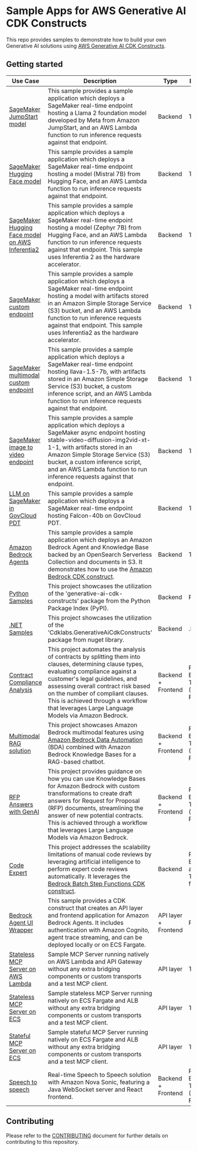 # Sample Apps for AWS Generative AI CDK Constructs

This repo provides samples to demonstrate how to build your own Generative AI solutions using [AWS Generative AI CDK Constructs](https://github.com/awslabs/generative-ai-cdk-constructs).

## Getting started

|Use Case|Description|Type|Language|
|-|-|-|-|
|[SageMaker JumpStart model](samples/sagemaker_jumpstart_model/)| This sample provides a sample application which deploys a SageMaker real-time endpoint hosting a Llama 2 foundation model developed by Meta from Amazon JumpStart, and an AWS Lambda function to run inference requests against that endpoint.|Backend|TypeScript|
|[SageMaker Hugging Face model](samples/sagemaker_huggingface_model/)| This sample provides a sample application which deploys a SageMaker real-time endpoint hosting a model (Mistral 7B) from Hugging Face, and an AWS Lambda function to run inference requests against that endpoint.|Backend|TypeScript|
|[SageMaker Hugging Face model on AWS Inferentia2](samples/sagemaker_huggingface_inferentia/)| This sample provides a sample application which deploys a SageMaker real-time endpoint hosting a model (Zephyr 7B) from Hugging Face, and an AWS Lambda function to run inference requests against that endpoint. This sample uses Inferentia 2 as the hardware accelerator.|Backend|TypeScript|
|[SageMaker custom endpoint](samples/sagemaker_custom_endpoint/)| This sample provides a sample application which deploys a SageMaker real-time endpoint hosting a model with artifacts stored in an Amazon Simple Storage Service (S3) bucket, and an AWS Lambda function to run inference requests against that endpoint. This sample uses Inferentia2 as the hardware accelerator. |Backend|TypeScript|
|[SageMaker multimodal custom endpoint](samples/sagemaker_huggingface_model_llava/)| This sample provides a sample application which deploys a SageMaker real-time endpoint hosting llava-1.5-7b, with artifacts stored in an Amazon Simple Storage Service (S3) bucket, a custom inference script, and an AWS Lambda function to run inference requests against that endpoint. |Backend|TypeScript|
|[SageMaker image to video endpoint](samples/sagemaker_huggingface_model_svd/)| This sample provides a sample application which deploys a SageMaker async endpoint hosting stable-video-diffusion-img2vid-xt-1-1, with artifacts stored in an Amazon Simple Storage Service (S3) bucket, a custom inference script, and an AWS Lambda function to run inference requests against that endpoint. |Backend|TypeScript|
|[LLM on SageMaker in GovCloud PDT](samples/llm-on-govcloud-sagemaker/)| This sample provides a sample application which deploys a SageMaker real-time endpoint hosting Falcon-40b on GovCloud PDT. |Backend|TypeScript|
|[Amazon Bedrock Agents](samples/bedrock-agent/)| This sample provides a sample application which deploys an Amazon Bedrock Agent and Knowledge Base backed by an OpenSearch Serverless Collection and documents in S3. It demonstrates how to use the [Amazon Bedrock CDK construct](https://github.com/awslabs/generative-ai-cdk-constructs/tree/main/src/cdk-lib/bedrock). |Backend|TypeScript|
|[Python Samples](samples/python-samples/)| This project showcases the utilization of the 'generative-ai-cdk-constructs' package from the Python Package Index (PyPI).| Backend | Python|
|[.NET Samples](samples/dotnet-samples/)| This project showcases the utilization of the 'Cdklabs.GenerativeAiCdkConstructs' package from nuget library.| Backend | .NET|
|[Contract Compliance Analysis](samples/contract-compliance-analysis/)| This project automates the analysis of contracts by splitting them into clauses, determining clause types, evaluating compliance against a customer's legal guidelines, and assessing overall contract risk based on the number of compliant clauses. This is achieved through a workflow that leverages Large Language Models via Amazon Bedrock. | Backend + Frontend | Python for Backend, TypeScript (React) for Frontend |
|[Multimodal RAG solution](samples/multimodal-rag)| This project showcases Amazon Bedrock multimodal features using [Amazon Bedrock Data Automation](https://aws.amazon.com/bedrock/bda/) (BDA) combined with Amazon Bedrock Knowledge Bases for a RAG-based chatbot. | Backend + Frontend | Python for Backend, TypeScript (React) for Frontend |
|[RFP Answers with GenAI](samples/rfp-answer-generation/)| This project provides guidance on how you can use Knowledge Bases for Amazon Bedrock with custom transformations to create draft answers for Request for Proposal (RFP) documents, streamlining the answer of new potential contracts. This is achieved through a workflow that leverages Large Language Models via Amazon Bedrock. | Backend + Frontend | Python for Backend, TypeScript (React) for Frontend |
| [Code Expert](samples/code-expert/)                                                          | This project addresses the scalability limitations of manual code reviews by leveraging artificial intelligence to perform expert code reviews automatically. It leverages the [Bedrock Batch Step Functions CDK construct](https://github.com/awslabs/generative-ai-cdk-constructs/blob/main/src/patterns/gen-ai/aws-bedrock-batch-stepfn/README.md). | Backend            | Python for Backend and Demo, TypeScript for CDK     |
|[Bedrock Agent UI Wrapper](samples/bedrock-agent-ui-wrapper/)| This sample provides a CDK construct that creates an API layer and frontend application for Amazon Bedrock Agents. It includes authentication with Amazon Cognito, agent trace streaming, and can be deployed locally or on ECS Fargate. | API layer + Frontend | Python|
|[Stateless MCP Server on AWS Lambda](samples/mcp-stateless-lambda/)| Sample MCP Server running natively on AWS Lambda and API Gateway without any extra bridging components or custom transports and a test MCP client. | API layer | TypeScript |
|[Stateless MCP Server on ECS](samples/mcp-stateless-ecs/)| Sample stateless MCP Server running natively on ECS Fargate and ALB without any extra bridging components or custom transports and a test MCP client. | API layer | TypeScript |
|[Stateful MCP Server on ECS](samples/mcp-stateful-ecs/)| Sample stateful MCP Server running natively on ECS Fargate and ALB without any extra bridging components or custom transports and a test MCP client. | API layer | TypeScript |
|[Speech to speech](samples/speech-to-speech/)| Real-time Speech to Speech solution with Amazon Nova Sonic, featuring a Java WebSocket server and React frontend. | Backend + Frontend | Python for Backend, TypeScript (React) for Frontend |

## Contributing

Please refer to the [CONTRIBUTING](CONTRIBUTING.md) document for further details on contributing to this repository. 
